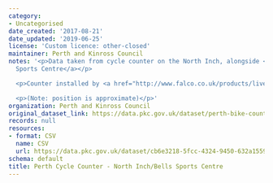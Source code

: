 ```yaml
---
category:
- Uncategorised
date_created: '2017-08-21'
date_updated: '2019-06-25'
license: 'Custom licence: other-closed'
maintainer: Perth and Kinross Council
notes: '<p>Data taken from cycle counter on the North Inch, alongside <a href="https://www.google.co.uk/maps/place/56%C2%B024''10.7%22N+3%C2%B026''02.1%22W/@56.4026754,-3.4344972,18.25z/data=!4m5!3m4!1s0x0:0x0!8m2!3d56.402973!4d-3.433914">Bells
  Sports Centre</a></p>

  <p>Counter installed by <a href="http://www.falco.co.uk/products/live-cycle-counter-data/">Falco</a>.</p>

  <p>(Note: position is approximate)</p>'
organization: Perth and Kinross Council
original_dataset_link: https://data.pkc.gov.uk/dataset/perth-bike-counts
records: null
resources:
- format: CSV
  name: CSV
  url: https://data.pkc.gov.uk/dataset/cb6e3218-5fcc-4324-9450-632a15593396/resource/b5a25b82-4372-413f-9143-486e9fefceae/download/bike-counter-north-inch.csv
schema: default
title: Perth Cycle Counter - North Inch/Bells Sports Centre
---
```

